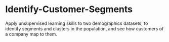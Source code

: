 # Identify-Customer-Segments

Apply unsupervised learning skills to two demographics datasets, to identify segments and clusters in the population, and see how customers of a company map to them.
